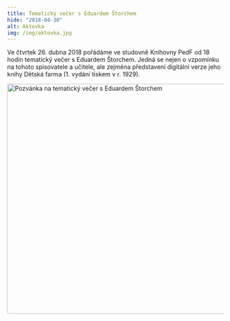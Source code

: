 ```yaml
---
title: Tematický večer s Eduardem Štorchem
hide: "2018-04-30"
alt: Aktovka
img: /img/aktovka.jpg
---
```


Ve čtvrtek 26. dubna 2018 pořádáme ve studovně Knihovny PedF od 18 hodin
tematický večer s Eduardem Štorchem. Jedná se nejen o vzpomínku na 
tohoto spisovatele a učitele, ale zejména představení digitální verze 
jeho knihy Dětská farma (1. vydání tiskem  v r. 1929).

<a href="/img/štorch-pozvánka.png"><img src="/img/štorch-pozvánka.png" alt="Pozvánka na tematický večer s Eduardem Štorchem" style="height:400pt;" /></a>
